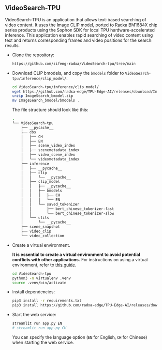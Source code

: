 ## VideoSearch-TPU

VideoSearch-TPU is an application that allows text-based searching of video content. It uses the Image CLIP model, ported to Radxa BM1684X chip series products using the Sophon SDK for local TPU hardware-accelerated inference. This application enables rapid searching of video content using text and returns corresponding frames and video positions for the search results.

- Clone the repository:

  ```bash
  https://github.com/zifeng-radxa/VideoSearch-tpu/tree/main
  ```

- Download CLIP bmodels, and copy the `bmodels` folder to `VideoSearch-tpu/inference/clip_model/`:

  ```bash
  cd VideoSearch-tpu/inference/clip_model/
  wget https://github.com/radxa-edge/TPU-Edge-AI/releases/download/ImageSearch/ImageSearch_bmodel.zip
  unzip ImageSearch_bmodel.zip
  mv ImageSearch_bmodel/bmodels .
  ```

  The file structure should look like this:

  ```bash
  .
  └── VideoSearch-tpu
      ├── __pycache__
      ├── dbs
      │   ├── CH
      │   ├── EN
      │   ├── scene_video_index
      │   ├── scenemetadata_index
      │   ├── video_scene_index
      │   └── videometadata_index
      ├── inference
      │   ├── __pycache__
      │   ├── clip
      │   │   └── __pycache__
      │   ├── clip_model
      │   │   ├── __pycache__
      │   │   ├── bmodels
      │   │   │   ├── CH
      │   │   │   └── EN
      │   │   └── saved_tokenizer
      │   │       ├── bert_chinese_tokenizer-fast
      │   │       └── bert_chinese_tokenizer-slow
      │   └── utils
      │       └── __pycache__
      ├── scene_snapshot
      ├── video_clip
      └── video_collection
  ```

- Create a virtual environment.

  **It is essential to create a virtual environment to avoid potential conflicts with other applications.** For instructions on using a virtual environment, refer to [this guide](Virtualenv_usage.md).

  ```bash
  cd VideoSearch-tpu
  python3 -m virtualenv .venv
  source .venv/bin/activate
  ```

- Install dependencies:

  ```bash
  pip3 install -r requirements.txt
  pip3 install https://github.com/radxa-edge/TPU-Edge-AI/releases/download/v0.1.0/tpu_perf-1.2.31-py3-none-manylinux2014_aarch64.whl
  ```

- Start the web service:

  ```bash
  streamlit run app.py EN 
  # streamlit run app.py CH 
  ```

  You can specify the language option (`EN` for English, `CH` for Chinese) when starting the web service.